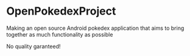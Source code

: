 OpenPokedexProject
==================
Making an open source Android pokedex application that aims to bring together as much functionality as possible

No quality garanteed!

